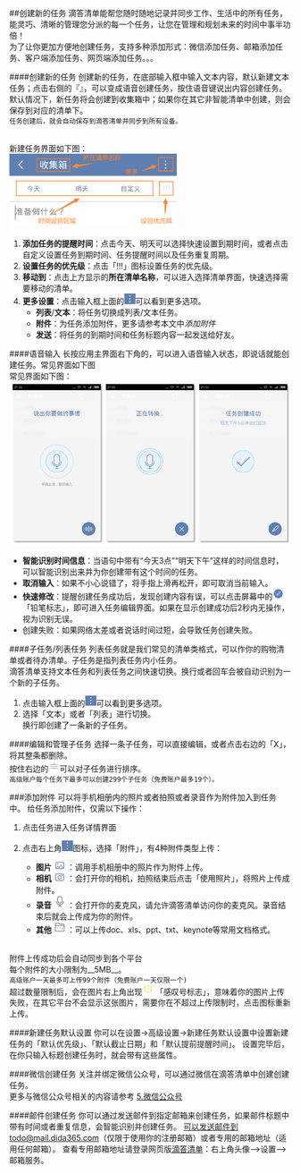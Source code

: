 ##创建新的任务
滴答清单能帮您随时随地记录并同步工作、生活中的所有任务，能灵巧、清晰的管理您分派的每一个任务，让您在管理和规划未来的时间中事半功倍！
<br >为了让你更加方便地创建任务，支持多种添加形式：微信添加任务、邮箱添加任务、客户端添加任务、网页端添加任务。。。

####创建新的任务
创建新的任务，在底部输入框中输入文本内容，默认新建文本任务；点击右侧的『』，可以变成语音创建任务，按住语音键说出内容创建任务。<br >默认情况下，新任务将会创建到收集箱中；如果你在其它非智能清单中创建，则会保存到对应的清单下。<br>`任务创建后，就会自动保存到滴答清单并同步到所有设备。`

<br >新建任务界面如下图：
<br ><img src="../images/image3202.png" title="新建任务界面" width="300" />
1. **添加任务的提醒时间**：点击今天、明天可以选择快速设置到期时间，或者点击自定义设置任务到期时间、任务提醒时间以及任务重复周期。
2. **设置任务的优先级**：点击「!!!」图标设置任务的优先级。
3. **移动到**：点击上方显示的**所在清单名称**，可以进入选择清单界面，快速选择需要移动的清单。
4. **更多设置**：点击输入框上面的<img src="../images/image3100.png" title="更多" width="20" />可以看到更多选项。
   - **列表**/**文本**：将任务切换成列表/文本任务。
   - **附件**：为任务添加附件，更多请参考本文中*添加附件*
   - **发送**：将任务的到期时间和任务标题内容一起发送给好友。

####语音输入
长按应用主界面右下角的，可以进入语音输入状态，即说话就能创建任务。常见界面如下图
<br >常见界面如下图：
<br ><img src="../images/yy1.png" title="语音输入"/>
- **智能识别时间信息**：当语句中带有“今天3点”“明天下午”这样的时间信息时，可以智能识别出来并为你创建带有这个时间的任务。
- **取消输入**：如果不小心说错了，将手指上滑再松开，即可取消当前输入。
- **快速修改**：提醒创建任务成功后，发现创建内容有误，可以点击屏幕中的<img src="../images/image4205.png" title="修改任务" width="20" />「铅笔标志」，即可进入任务编辑界面。如果在显示创建成功后2秒内无操作，视为识别无误。
- 创建失败：如果网络太差或者说话时间过短，会导致任务创建失败。

####子任务/列表任务
列表任务就是我们常见的清单类格式，可以作你的购物清单或者待办清单。子任务是指列表任务内小任务。
<br >滴答清单支持文本任务和列表任务之间快速切换。换行或者回车会被自动识别为一个新的子任务。
1. 点击输入框上面的<img src="../images/image3100.png" title="更多" width="20" />可以看到更多选项。
2. 选择「文本」或者「列表」进行切换。
<br >换行即创建了一条新的子任务。

####编辑和管理子任务
选择一条子任务，可以直接编辑，或者点击右边的「X」，将其整条都删除。
<br >按住右边的<img src="../images/image3207.png" title="子任务移动" width="20" />可以对子任务进行排序。
<br >`高级账户每个任务下最多可以创建299个子任务（免费账户最多19个）。`

###添加附件
可以将手机相册内的照片或者拍照或者录音作为附件加入到任务中。
给任务添加附件，仅需以下操作：
1. 点击任务进入任务详情界面
2. 点击右上角<img src="../images/image3100.png" title="更多" width="20" />图标，选择「附件」，有4种附件类型上传：

   - **图片** <img src="../images/image3203.png" title="图片" width="20" /> ：调用手机相册中的照片作为附件上传。
   - **相机** <img src="../images/image3204.png" title="相机" width="20" /> ：会打开你的相机，拍照结束后点击「使用照片」，将照片上传成附件。
   - **录音** <img src="../images/image3205.png" title="录音" width="20" /> ：会打开你的麦克风，请允许滴答清单访问你的麦克风。录音结束后就会上传成为你的附件。
   - **其他** <img src="../images/image3206.png" title="其他" width="20" /> ：可以上传doc、xls、ppt、txt、keynote等常用文档格式。

<br >附件上传成功后会自动同步到各个平台
<br >每个附件的大小限制为__5MB__。
<br >`高级账户一天最多可上传99个附件（免费账户一天仅限一个)`
<br>超过数量限制后，会在图片右上角出现<img src="../images/image4241.png" title="列表移动" width="20" /> 「感叹号标志」，意味着你的图片上传失败，在其它平台不会显示这张图片，需要你在不超过上传限制时，点击图标重新上传。

####新建任务默认设置
你可以在设置->高级设置->新建任务默认设置中设置新建任务的「默认优先级」、「默认截止日期」和「默认提前提醒时间」。
设置完毕后，在你只输入标题创建任务时，就会带有这些属性。

####微信创建任务
关注并绑定微信公众号，可以通过微信在滴答清单中创建创建任务。
<br >更多与微信公众号相关的内容请参考 [5.微信公众号](wechat/README.md)

####邮件创建任务
你可以通过发送邮件到指定邮箱来创建任务，如果邮件标题中带有时间或者重复信息，会智能识别并创建任务。
可以发送邮件到todo@mail.dida365.com（仅限于使用你的注册邮箱）或者专用的邮箱地址（适用任何邮箱）。
查看专用邮箱地址请登录网页版[滴答清单](https://www.dida365.com/)：右上角头像——>设置——>邮箱服务。

